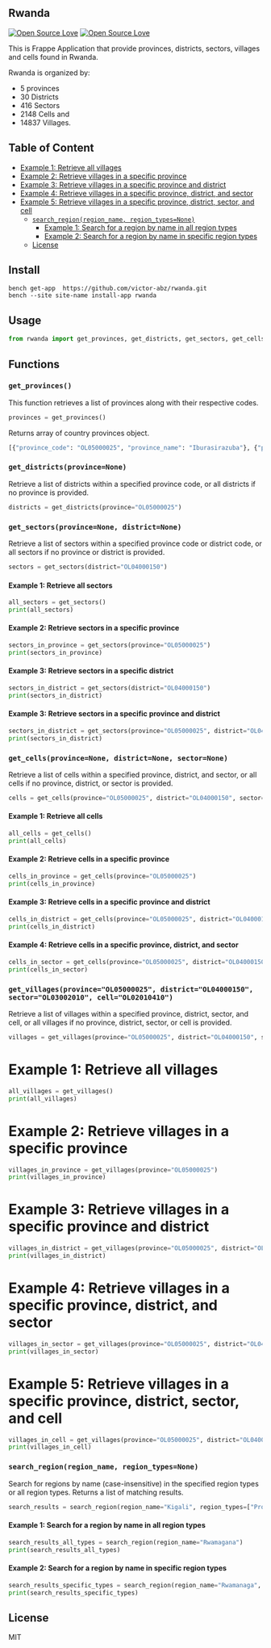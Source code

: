 ## Rwanda

[![Open Source Love](https://badges.frapsoft.com/os/v1/open-source.svg?v=102)](https://github.com/ellerbrock/open-source-badge/)
[![Open Source Love](https://badges.frapsoft.com/os/mit/mit.svg?v=102)](https://github.com/ellerbrock/open-source-badge/)


This is Frappe Application that provide provinces, districts, sectors, villages and cells found in Rwanda.

Rwanda is organized by: 
- 5 provinces
- 30 Districts
- 416 Sectors 
- 2148 Cells and 
- 14837 Villages.

## Table of Content
- [Example 1: Retrieve all villages](#example-1-retrieve-all-villages)
- [Example 2: Retrieve villages in a specific province](#example-2-retrieve-villages-in-a-specific-province)
- [Example 3: Retrieve villages in a specific province and district](#example-3-retrieve-villages-in-a-specific-province-and-district)
- [Example 4: Retrieve villages in a specific province, district, and sector](#example-4-retrieve-villages-in-a-specific-province-district-and-sector)
- [Example 5: Retrieve villages in a specific province, district, sector, and cell](#example-5-retrieve-villages-in-a-specific-province-district-sector-and-cell)
    - [`search_region(region_name, region_types=None)`](#search_regionregion_name-region_typesnone)
      - [Example 1: Search for a region by name in all region types](#example-1-search-for-a-region-by-name-in-all-region-types)
      - [Example 2: Search for a region by name in specific region types](#example-2-search-for-a-region-by-name-in-specific-region-types)
  - [License](#license)


## Install

```cli
bench get-app  https://github.com/victor-abz/rwanda.git
bench --site site-name install-app rwanda
```

## Usage

```py
from rwanda import get_provinces, get_districts, get_sectors, get_cells, get_villages
```


## Functions

### `get_provinces()`

This function retrieves a list of provinces along with their respective codes.

```python
provinces = get_provinces()
```

Returns array of country provinces object.

```py
[{"province_code": "OL05000025", "province_name": "Iburasirazuba"}, {"province_code": "OL05000020", "province_name": "Amajyaruguru"}, {"province_code": "OL05000015", "province_name": "Iburengerazuba"}, {"province_code": "OL05000010", "province_name": "Amajyepfo"}, {"province_code": "OL05000005", "province_name": "Umujyi wa Kigali"}]
```


### `get_districts(province=None)`
Retrieve a list of districts within a specified province code, or all districts if no province is provided.
```python
districts = get_districts(province="OL05000025")
```

### `get_sectors(province=None, district=None)`
Retrieve a list of sectors within a specified province code or district code, or all sectors if no province or district is provided.

```python
sectors = get_sectors(district="OL04000150")
```
#### Example 1: Retrieve all sectors
```python
all_sectors = get_sectors()
print(all_sectors)
```

#### Example 2: Retrieve sectors in a specific province
```python
sectors_in_province = get_sectors(province="OL05000025")
print(sectors_in_province)
```

#### Example 3: Retrieve sectors in a specific  district
```python
sectors_in_district = get_sectors(district="OL04000150")
print(sectors_in_district)
```

#### Example 3: Retrieve sectors in a specific province and district
```python
sectors_in_district = get_sectors(province="OL05000025", district="OL04000150")
print(sectors_in_district)
```


### `get_cells(province=None, district=None, sector=None)`

Retrieve a list of cells within a specified province, district, and sector, or all cells if no province, district, or sector is provided.

```python
cells = get_cells(province="OL05000025", district="OL04000150", sector="OL03002010")
```

#### Example 1: Retrieve all cells
```python
all_cells = get_cells()
print(all_cells)
```

#### Example 2: Retrieve cells in a specific province
```python
cells_in_province = get_cells(province="OL05000025")
print(cells_in_province)
```
#### Example 3: Retrieve cells in a specific province and district
```python
cells_in_district = get_cells(province="OL05000025", district="OL04000150")
print(cells_in_district)
```
#### Example 4: Retrieve cells in a specific province, district, and sector
```python
cells_in_sector = get_cells(province="OL05000025", district="OL04000150", sector="OL03002010")
print(cells_in_sector)
```

### `get_villages(province="OL05000025", district="OL04000150", sector="OL03002010", cell="OL02010410")`
Retrieve a list of villages within a specified province, district, sector, and cell, or all villages if no province, district, sector, or cell is provided.

```python
villages = get_villages(province="OL05000025", district="OL04000150", sector="OL03002010", cell="OL02010410")
```
# Example 1: Retrieve all villages
```python
all_villages = get_villages()
print(all_villages)
```
# Example 2: Retrieve villages in a specific province
```python
villages_in_province = get_villages(province="OL05000025")
print(villages_in_province)
```
# Example 3: Retrieve villages in a specific province and district
```python
villages_in_district = get_villages(province="OL05000025", district="OL04000150")
print(villages_in_district)
```
# Example 4: Retrieve villages in a specific province, district, and sector
```python
villages_in_sector = get_villages(province="OL05000025", district="OL04000150", sector="OL03002010")
print(villages_in_sector)
```
# Example 5: Retrieve villages in a specific province, district, sector, and cell
```python
villages_in_cell = get_villages(province="OL05000025", district="OL04000150", sector="OL03002010", cell="OL02010410")
print(villages_in_cell)
```

### `search_region(region_name, region_types=None)`
Search for regions by name (case-insensitive) in the specified region types or all region types. Returns a list of matching results.

```python
search_results = search_region(region_name="Kigali", region_types=["Province", "Villages"])
```

#### Example 1: Search for a region by name in all region types
```python
search_results_all_types = search_region(region_name="Rwamagana")
print(search_results_all_types)
```
#### Example 2: Search for a region by name in specific region types
```python
search_results_specific_types = search_region(region_name="Rwamanaga", region_types=["Sector", "Cell"])
print(search_results_specific_types)
```
## License

MIT
